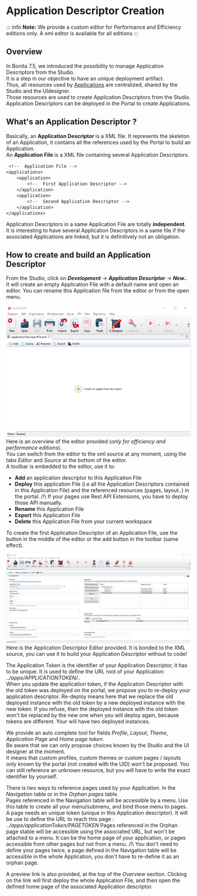 # Application Descriptor Creation

::: info
**Note:** We provide a custom editor for Performance and Efficiency editions only. A xml editor is available for all editions
:::

## Overview

In Bonita 7.5, we introduced the possibility to manage Application Descriptors from the Studio.  
It is a step in our objective to have an unique deployment artifact.  
Thus, all resources used by [Applications](applications.md) are centralized, shared by the Studio and the UIdesigner.  
Those resources are used to create Application Descriptors from the Studio. Application Descriptors can be deployed in the Portal to create Applications.  

## What's an Application Descriptor ? 

Basically, an **Application Descriptor** is a XML file. It represents the skeleton of an Application, it contains all the references used by the Portal to build an Application.  
An **Application File** is a XML file containing several Application Descriptors.  

	 <!--  Application File -->
    <applications>
		<application>
			<!--  First Application Descriptor -->
		</application>
		<application>
			<!--  Second Application Descriptor -->
		</application>
	</applications>
	
Application Descriptors in a same Application File are totally **independent**.  
It is interesting to have several Application Descriptors in a same file if the associated Applications are linked, but it is definitively not an obligation.  

## How to create and build an Application Descriptor

From the Studio, click on **_Development_** -> **_Application Descriptor_** -> **_New.._**  
It will create an empty Application File with a default name and open an editor. You can rename this Application file from the editor or from the open menu.  

![Empty Application File](images/applicationDescriptors/emptyApplicationFile.png)
Here is an overview of the editor provided (_only for efficiency and performance editions_).  
You can switch from the editor to the xml source at any moment, using the tabs _Editor_ and _Source_ at the bottom of the editor.  
A toolbar is embedded to the editor, use it to:  

 - **Add** an application descriptor to this Application File
 - **Deploy** this application File (i.e all the Application Descriptors contained in this Application File) and the referenced resources (pages, layout..) in the portal. /!\ If your pages use Rest API Extensions, you have to deploy those API manually.   
 - **Rename** this Application File
 - **Export** this Application File
 - **Delete** this Application File from your current workspace

To create the first Application Descriptor of an Application File, use the button in the middle of the editor or the add button in the toolbar (same effect).  

![Application Descriptor Editor](images/applicationDescriptors/applicationDescriptorEditor.png)
Here is the Application Descriptor Editor provided. It is bonded to the XML source, you can use it to build your Application Descriptor without to code!  

The Application Token is the identifier of your Application Descriptor, it has to be unique. It is used to define the URL root of your Application:  _../apps/APPLICATIONTOKEN/.._   
 When you update the application token, if the Application Descriptor with the old token was deployed on the portal, we propose you to re-deploy your application descriptor. Re-deploy means here that we replace the old deployed instance with the old token by a new deployed instance with the new token. If you refuse, then the deployed instance with the old token won't be replaced by the new one when you will deploy again, because tokens are different. Your will have two deployed instances. 

We provide an auto complete tool for fields _Profile_, _Layout_, _Theme_, _Application Page_ and _Home page token_.  
Be aware that we can only propose choices known by the Studio and the UI designer at the moment.  
It means that custom profiles, custom themes or custom pages / layouts only known by the portal (not created with the UID) won't be proposed. You can still reference an unknown resource, but you will have to write the exact identifier by yourself.  

There is two ways to reference pages used by your Application. In the _Navigation_ table or in the _Orphan pages_ table.  
Pages referenced in the Navigation table will be accessible by a menu. Use this table to create all your menu/submenu, and bind those menu to pages. A page needs an unique token (unique in this Application descriptor). It will be use to define the URL to reach this page : _../apps/applicationToken/PAGETOKEN_
Pages referenced in the Orphan page stable will be accessible using the associated URL, but won't be attached to a menu. It can be the home page of your application, or pages accessible from other pages but not from a menu. 
/!\ You don't need to define your pages twice, a page defined in the Navigation table will be accessible in the whole Application, you don't have to re-define it as an orphan page. 

A preview link is also provided, at the top of the _Overview_ section. Clicking on the link will first deploy the whole Application File, and then open the defined home page of the associated Application descriptor. 